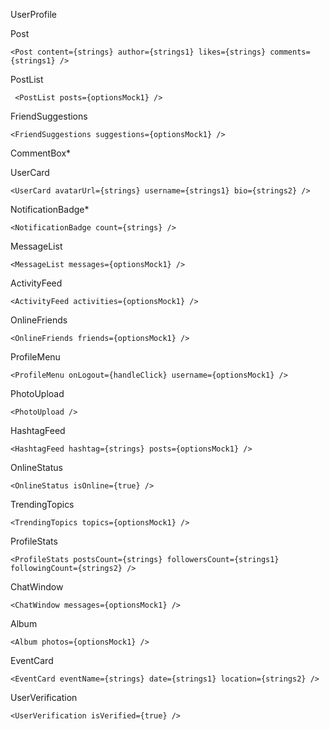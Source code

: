 UserProfile

Post

    <Post content={strings} author={strings1} likes={strings} comments={strings1} />

PostList

     <PostList posts={optionsMock1} />

FriendSuggestions

    <FriendSuggestions suggestions={optionsMock1} />

CommentBox\*

UserCard

    <UserCard avatarUrl={strings} username={strings1} bio={strings2} />

NotificationBadge\*

    <NotificationBadge count={strings} />

MessageList

    <MessageList messages={optionsMock1} />

ActivityFeed

    <ActivityFeed activities={optionsMock1} />

OnlineFriends

    <OnlineFriends friends={optionsMock1} />

ProfileMenu

    <ProfileMenu onLogout={handleClick} username={optionsMock1} />

PhotoUpload

    <PhotoUpload />

HashtagFeed

    <HashtagFeed hashtag={strings} posts={optionsMock1} />

OnlineStatus

    <OnlineStatus isOnline={true} />

TrendingTopics

    <TrendingTopics topics={optionsMock1} />

ProfileStats

    <ProfileStats postsCount={strings} followersCount={strings1} followingCount={strings2} />

ChatWindow

    <ChatWindow messages={optionsMock1} />

Album

    <Album photos={optionsMock1} />

EventCard

    <EventCard eventName={strings} date={strings1} location={strings2} />

UserVerification

    <UserVerification isVerified={true} />
